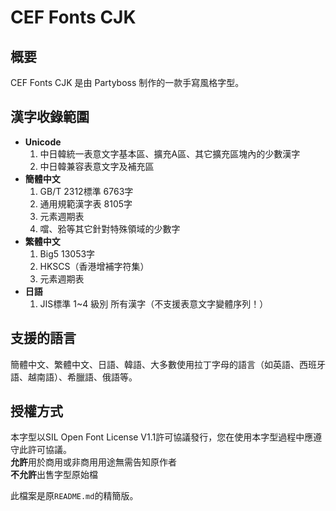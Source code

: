 # CEF Fonts CJK  
## 概要  
CEF Fonts CJK 是由 Partyboss 制作的一款手寫風格字型。  
  
## 漢字收錄範圍  
- **Unicode**
  1. 中日韓統一表意文字基本區、擴充A區、其它擴充區塊內的少數漢字  
  2. 中日韓兼容表意文字及補充區  
- **簡體中文**  
  1. GB/T 2312標準 6763字  
  2. 通用規範漢字表 8105字  
  3. 元素週期表  
  4. 噹、𬌗等其它針對特殊領域的少數字  
- **繁體中文**  
  1. Big5 13053字  
  2. HKSCS（香港增補字符集）  
  3. 元素週期表  
- **日語**  
  1. JIS標準 1~4 級別 所有漢字（不支援表意文字變體序列！）
  
## 支援的語言  
簡體中文、繁體中文、日語、韓語、大多數使用拉丁字母的語言（如英語、西班牙語、越南語）、希臘語、俄語等。  
  
## 授權方式  
本字型以SIL Open Font License V1.1許可協議發行，您在使用本字型過程中應遵守此許可協議。  
**允許**用於商用或非商用用途無需告知原作者  
**不允許**出售字型原始檔  

此檔案是原`README.md`的精簡版。
